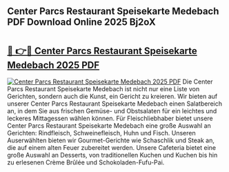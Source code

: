 ## Center Parcs Restaurant Speisekarte Medebach PDF Download Online 2025 Bj2oX

# <h2><a href="http://gc6phvq.nevu.top/?p=Center+Parcs+Restaurant+Speisekarte+Medebach">🔗 👉🔴 Center Parcs Restaurant Speisekarte Medebach 2025 PDF</a></h2>

[![Center Parcs Restaurant Speisekarte Medebach 2025 PDF](https://i.imgur.com/dBaPXMq.png)](http://gc6phvq.nevu.top/?p=Center+Parcs+Restaurant+Speisekarte+Medebach)
Die Center Parcs Restaurant Speisekarte Medebach ist nicht nur eine Liste von Gerichten, sondern auch die Kunst, ein Gericht zu kreieren. Wir bieten auf unserer Center Parcs Restaurant Speisekarte Medebach einen Salatbereich an, in dem Sie aus frischen Gemüse- und Obstsalaten für ein leichtes und leckeres Mittagessen wählen können. Für Fleischliebhaber bietet unsere Center Parcs Restaurant Speisekarte Medebach eine große Auswahl an Gerichten: Rindfleisch, Schweinefleisch, Huhn und Fisch. Unseren Auserwählten bieten wir Gourmet-Gerichte wie Schaschlik und Steak an, die auf einem alten Feuer zubereitet werden. Unsere Cafeteria bietet eine große Auswahl an Desserts, von traditionellen Kuchen und Kuchen bis hin zu erlesenen Crème Brûlée und Schokoladen-Fufu-Pai.
